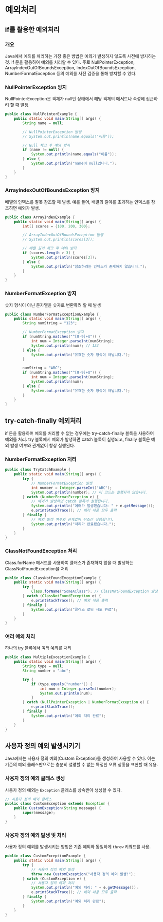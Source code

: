 # 예외처리

## if를 활용한 예외처리

### 개요
Java에서 예외를 처리하는 가장 좋은 방법은 예외가 발생하지 않도록 사전에 방지하는 것. if 문을 활용하여 예외를 처리할 수 있다. 주로 NullPointerException, ArrayIndexOutOfBoundsException, IndexOutOfBoundsException, NumberFormatException 등의 예외를 사전 검증을 통해 방지할 수 있다.

### NullPointerException 방지
NullPointerException은 객체가 null인 상태에서 해당 객체의 메서드나 속성에 접근하려 할 때 발생.

```java
public class NullPointerExample {
    public static void main(String[] args) {
        String name = null;

        // NullPointerException 발생
        // System.out.println(name.equals("이름"));

        // Null 체크 후 예외 방지
        if (name != null) {
            System.out.println(name.equals("이름"));
        } else {
            System.out.println("name이 null입니다.");
        }
    }
}
```

### ArrayIndexOutOfBoundsException 방지
배열의 인덱스를 잘못 참조할 때 발생. 예를 들어, 배열의 길이를 초과하는 인덱스를 참조하면 예외가 발생.

```java
public class ArrayIndexExample {
    public static void main(String[] args) {
        int[] scores = {100, 200, 300};

        // ArrayIndexOutOfBoundsException 발생
        // System.out.println(scores[3]);

        // 배열 길이 체크 후 예외 방지
        if (scores.length > 3) {
            System.out.println(scores[3]);
        } else {
            System.out.println("참조하려는 인덱스가 존재하지 않습니다.");
        }
    }
}
```

### NumberFormatException 방지
숫자 형식이 아닌 문자열을 숫자로 변환하려 할 때 발생

```java
public class NumberFormatExceptionExample {
    public static void main(String[] args) {
        String numString = "123";

        // NumberFormatException 방지
        if (numString.matches("^[0-9]+$")) {
            int num = Integer.parseInt(numString);
            System.out.println(num); // 123
        } else {
            System.out.println("유효한 숫자 형식이 아닙니다.");
        }

        numString = "ABC";
        if (numString.matches("^[0-9]+$")) {
            int num = Integer.parseInt(numString);
            System.out.println(num);
        } else {
            System.out.println("유효한 숫자 형식이 아닙니다.");
        }
    }
}
```

## try-catch-finally 예외처리
if 문을 활용하여 예외를 처리할 수 없는 경우에는 try-catch-finally 블록을 사용하여 예외를 처리. try 블록에서 예외가 발생하면 catch 블록이 실행되고, finally 블록은 예외 발생 여부와 관계없이 항상 실행된다.

### NumberFormatException 처리

```java
public class TryCatchExample {
    public static void main(String[] args) {
        try {
            // NumberFormatException 발생
            int number = Integer.parseInt("ABC");
            System.out.println(number); // 이 코드는 실행되지 않습니다.
        } catch (NumberFormatException e) {
            // 예외가 발생하면 catch 블록이 실행됩니다.
            System.out.println("에러가 발생했습니다: " + e.getMessage());
            e.printStackTrace(); // 에러 내용 모두 출력
        } finally {
            // 예외 발생 여부와 관계없이 무조건 실행됩니다.
            System.out.println("처리가 완료됐습니다.");
        }
    }
}
```

### ClassNotFoundException 처리
Class.forName 메서드를 사용하여 클래스가 존재하지 않을 때 발생하는 ClassNotFoundException을 처리

```java
public class ClassNotFoundExceptionExample {
    public static void main(String[] args) {
        try {
            Class.forName("SomeAClass"); // ClassNotFoundException 발생
        } catch (ClassNotFoundException e) {
            e.printStackTrace(); // 예외 내용 출력
        } finally {
            System.out.println("클래스 로딩 시도 완료");
        }
    }
}
```

### 여러 예외 처리
하나의 try 블록에서 여러 예외를 처리

```java
public class MultipleExceptionExample {
    public static void main(String[] args) {
        String type = null;
        String number = "abc";

        try {
            if (type.equals("number")) {
                int num = Integer.parseInt(number);
                System.out.println(num);
            }
        } catch (NullPointerException | NumberFormatException e) {
            e.printStackTrace();
        } finally {
            System.out.println("예외 처리 완료");
        }
    }
}
```

## 사용자 정의 예외 발생시키기
Java에서는 사용자 정의 예외(Custom Exception)를 생성하여 사용할 수 있다. 이는 기존의 예외 클래스만으로는 충분히 설명할 수 없는 특정한 오류 상황을 표현할 때 유용.

### 사용자 정의 예외 클래스 생성
사용자 정의 예외는 `Exception` 클래스를 상속받아 생성할 수 있다.

```java
// 사용자 정의 예외 클래스
public class CustomException extends Exception {
    public CustomException(String message) {
        super(message);
    }
}
```

### 사용자 정의 예외 발생 및 처리
사용자 정의 예외를 발생시키는 방법은 기존 예외와 동일하게 `throw` 키워드를 사용.

```java
public class CustomExceptionExample {
    public static void main(String[] args) {
        try {
            // 사용자 정의 예외 발생
            throw new CustomException("사용자 정의 예외 발생!");
        } catch (CustomException e) {
            // 사용자 정의 예외 처리
            System.out.println("예외 처리: " + e.getMessage());
            e.printStackTrace(); // 예외 내용 모두 출력
        } finally {
            System.out.println("예외 처리 완료");
        }
    }
}
```

